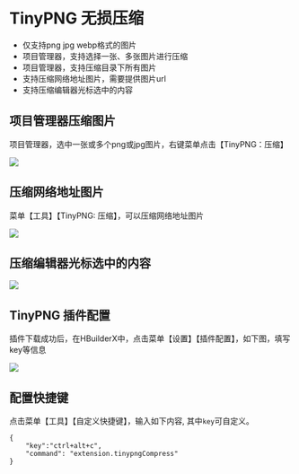 # TinyPNG 无损压缩

- 仅支持png jpg webp格式的图片
- 项目管理器，支持选择一张、多张图片进行压缩
- 项目管理器，支持压缩目录下所有图片
- 支持压缩网络地址图片，需要提供图片url
- 支持压缩编辑器光标选中的内容

## 项目管理器压缩图片

项目管理器，选中一张或多个png或jpg图片，右键菜单点击【TinyPNG：压缩】

![](https://img-cdn-qiniu.dcloud.net.cn/uploads/article/20200717/c0c77d099cb786333bae409904021843.jpg)

## 压缩网络地址图片

菜单【工具】【TinyPNG: 压缩】，可以压缩网络地址图片

![](https://img-cdn-qiniu.dcloud.net.cn/uploads/article/20210325/1eaf25583eb1d98390acca144010c9b2.png)

## 压缩编辑器光标选中的内容

![](https://img-cdn-qiniu.dcloud.net.cn/uploads/article/20210325/0ab442b062356c0fe5f01e8f5e447ed4.png)

## TinyPNG 插件配置

插件下载成功后，在HBuilderX中，点击菜单【设置】【插件配置】，如下图，填写key等信息

![](https://img-cdn-qiniu.dcloud.net.cn/uploads/article/20200703/c865f4a8163860288e89b8fd04cb06fa.jpg)


## 配置快捷键

点击菜单【工具】【自定义快捷键】，输入如下内容, 其中`key`可自定义。

```
{
    "key":"ctrl+alt+c",
    "command": "extension.tinypngCompress"
}
```
